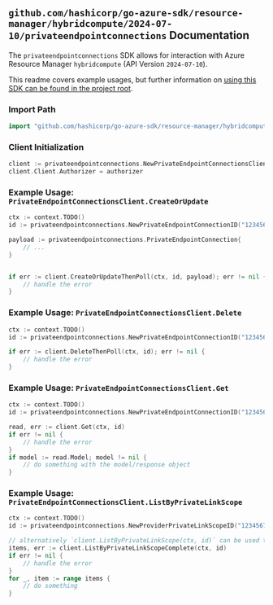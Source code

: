 
## `github.com/hashicorp/go-azure-sdk/resource-manager/hybridcompute/2024-07-10/privateendpointconnections` Documentation

The `privateendpointconnections` SDK allows for interaction with Azure Resource Manager `hybridcompute` (API Version `2024-07-10`).

This readme covers example usages, but further information on [using this SDK can be found in the project root](https://github.com/hashicorp/go-azure-sdk/tree/main/docs).

### Import Path

```go
import "github.com/hashicorp/go-azure-sdk/resource-manager/hybridcompute/2024-07-10/privateendpointconnections"
```


### Client Initialization

```go
client := privateendpointconnections.NewPrivateEndpointConnectionsClientWithBaseURI("https://management.azure.com")
client.Client.Authorizer = authorizer
```


### Example Usage: `PrivateEndpointConnectionsClient.CreateOrUpdate`

```go
ctx := context.TODO()
id := privateendpointconnections.NewPrivateEndpointConnectionID("12345678-1234-9876-4563-123456789012", "example-resource-group", "privateLinkScopeValue", "privateEndpointConnectionValue")

payload := privateendpointconnections.PrivateEndpointConnection{
	// ...
}


if err := client.CreateOrUpdateThenPoll(ctx, id, payload); err != nil {
	// handle the error
}
```


### Example Usage: `PrivateEndpointConnectionsClient.Delete`

```go
ctx := context.TODO()
id := privateendpointconnections.NewPrivateEndpointConnectionID("12345678-1234-9876-4563-123456789012", "example-resource-group", "privateLinkScopeValue", "privateEndpointConnectionValue")

if err := client.DeleteThenPoll(ctx, id); err != nil {
	// handle the error
}
```


### Example Usage: `PrivateEndpointConnectionsClient.Get`

```go
ctx := context.TODO()
id := privateendpointconnections.NewPrivateEndpointConnectionID("12345678-1234-9876-4563-123456789012", "example-resource-group", "privateLinkScopeValue", "privateEndpointConnectionValue")

read, err := client.Get(ctx, id)
if err != nil {
	// handle the error
}
if model := read.Model; model != nil {
	// do something with the model/response object
}
```


### Example Usage: `PrivateEndpointConnectionsClient.ListByPrivateLinkScope`

```go
ctx := context.TODO()
id := privateendpointconnections.NewProviderPrivateLinkScopeID("12345678-1234-9876-4563-123456789012", "example-resource-group", "privateLinkScopeValue")

// alternatively `client.ListByPrivateLinkScope(ctx, id)` can be used to do batched pagination
items, err := client.ListByPrivateLinkScopeComplete(ctx, id)
if err != nil {
	// handle the error
}
for _, item := range items {
	// do something
}
```
